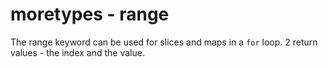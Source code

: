 # moretypes - range

The range keyword can be used for slices and maps in a `for` loop. 2 return values - the index and the value.
